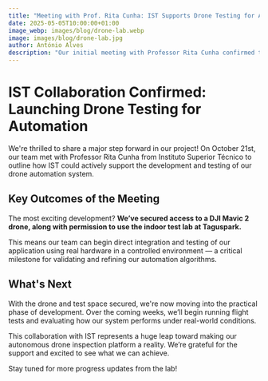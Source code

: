 ```yaml
---
title: "Meeting with Prof. Rita Cunha: IST Supports Drone Testing for Automation Project"
date: 2025-05-05T10:00:00+01:00
image_webp: images/blog/drone-lab.webp
image: images/blog/drone-lab.jpg
author: António Alves
description: "Our initial meeting with Professor Rita Cunha confirmed that IST will provide access to a Mavic 2 drone and a dedicated testing space at Taguspark."
---
```


# IST Collaboration Confirmed: Launching Drone Testing for Automation

We're thrilled to share a major step forward in our project! On October 21st, our team met with Professor Rita Cunha from Instituto Superior Técnico to outline how IST could actively support the development and testing of our drone automation system.

## Key Outcomes of the Meeting

The most exciting development? **We’ve secured access to a DJI Mavic 2 drone, along with permission to use the indoor test lab at Taguspark.**

This means our team can begin direct integration and testing of our application using real hardware in a controlled environment — a critical milestone for validating and refining our automation algorithms.

## What's Next

With the drone and test space secured, we're now moving into the practical phase of development. Over the coming weeks, we’ll begin running flight tests and evaluating how our system performs under real-world conditions.

This collaboration with IST represents a huge leap toward making our autonomous drone inspection platform a reality. We’re grateful for the support and excited to see what we can achieve.

Stay tuned for more progress updates from the lab!
